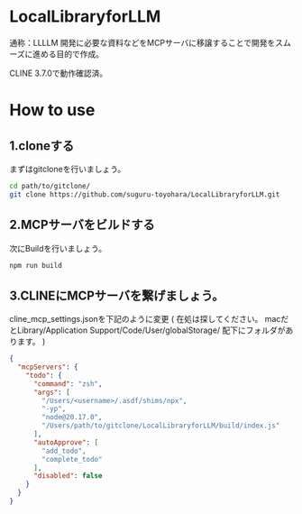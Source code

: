 # LocalLibraryforLLM

通称：LLLLM
開発に必要な資料などをMCPサーバに移譲することで開発をスムーズに進める目的で作成。

CLINE 3.7.0で動作確認済。

# How to use

## 1.cloneする

まずはgitcloneを行いましょう。

```sh
cd path/to/gitclone/
git clone https://github.com/suguru-toyohara/LocalLibraryforLLM.git
```

## 2.MCPサーバをビルドする

次にBuildを行いましょう。

```sh
npm run build
```

## 3.CLINEにMCPサーバを繋げましょう。

cline_mcp_settings.jsonを下記のように変更
( 在処は探してください。 macだとLibrary/Application Support/Code/User/globalStorage/ 配下にフォルダがあります。 )

```json
{
  "mcpServers": {
    "todo": {
      "command": "zsh",
      "args": [
        "/Users/<username>/.asdf/shims/npx",
        "-yp",
        "node@20.17.0",
        "/Users/path/to/gitclone/LocalLibraryforLLM/build/index.js"
      ],
      "autoApprove": [
        "add_todo",
        "complete_todo"
      ],
      "disabled": false
    }
  }
}
```

